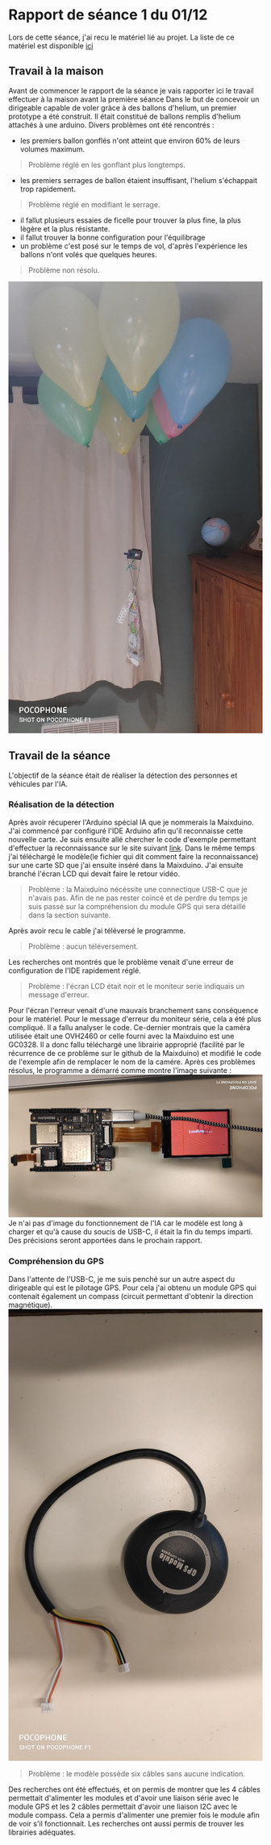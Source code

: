 # Rapport de séance 1 du 01/12
Lors de cette séance, j'ai recu le matériel lié au projet.
La liste de ce matériel est disponible [ici](../../liste_materiels.md)

## Travail à la maison
Avant de commencer le rapport de la séance je vais rapporter ici le travail effectuer à la maison avant la première séance
Dans le but de concevoir un dirigeable capable de voler gràce à des ballons d'helium, un premier prototype a été construit.
Il était constitué de ballons remplis d'helium attachés à une arduino. Divers problèmes ont été rencontrés :
- les premiers ballon gonflés n'ont atteint que environ 60% de leurs volumes maximum.
> Problème réglé en les gonflant plus longtemps.
- les premiers serrages de ballon étaient insuffisant, l'helium s'échappait trop rapidement.
> Problème réglé en modifiant le serrage.
- il fallut plusieurs essaies de ficelle pour trouver la plus fine, la plus lègère et la plus résistante.
- il fallut trouver la bonne configuration pour l'équilibrage
- un problème c'est posé sur le temps de vol, d'après l'expérience les ballons n'ont volés que quelques heures.
> Problème non résolu.

![Protyte de dirigeable](../../Images/IMG_20211128_194352.jpg "Protyte de dirigeable")

## Travail de la séance

L'objectif de la séance était de réaliser la détection des personnes et véhicules par l'IA.

### Réalisation de la détection

Après avoir récuperer l'Arduino spécial IA que je nommerais la Maixduino. J'ai commencé par configuré l'IDE Arduino
afin qu'il reconnaisse cette nouvelle carte. Je suis ensuite allé chercher le code d'exemple permettant d'effectuer la reconnaissance
sur le site suivant [link](https://github.com/sipeed/Maixduino/tree/master/libraries/Maix_KPU/examples/mobilenet_v1).
Dans le même temps j'ai téléchargé le modèle(le fichier qui dit comment faire la reconnaissance) sur une carte SD que j'ai ensuite
inséré dans la Maixduino. J'ai ensuite branché l'écran LCD qui devait faire le retour vidéo.
> Problème : la Maixduino nécéssite une connectique USB-C que je n'avais pas.
Afin de ne pas rester coincé et de perdre du temps je suis passé sur la compréhension du module GPS qui sera détaillé
dans la section suivante.

Après avoir recu le cable j'ai téléversé le programme.
> Problème : aucun téléversement.

Les recherches ont montrés que le problème venait d'une erreur de configuration de l'IDE rapidement réglé.
> Problème : l'écran LCD était noir et le moniteur serie indiquais un message d'erreur.

Pour l'écran l'erreur venait d'une mauvais branchement sans conséquence pour le matériel. Pour le message d'erreur du moniteur série,
cela a été plus compliqué. Il a fallu analyser le code. Ce-dernier montrais que la caméra utilisée était une OVH2460 or celle 
fourni avec la Maixduino est une GC0328. Il a donc fallu téléchargé une librairie approprié (facilité par le récurrence
de ce problème sur le github de la Maixduino) et modifié le code de l'exemple afin de remplacer le nom de la camére.
Après ces problèmes résolus, le programme a démarré comme montre l'image suivante :
![Maixduino](../../Images/IMG_20211201_125113_1.jpg "Maixduino")
Je n'ai pas d'image du fonctionnement de l'IA car le modèle est long à charger et qu'à cause du soucis de USB-C, il était
la fin du temps imparti. Des précisions seront apportées dans le prochain rapport.

### Compréhension du GPS

Dans l'attente de l'USB-C, je me suis penché sur un autre aspect du dirigeable qui est le pilotage GPS. Pour cela j'ai
obtenu un module GPS qui contenait également un compass (circuit permettant d'obtenir la direction magnétique).
![GPS/Compass](../../Images/IMG_20211201_124141.jpg "GPS/Compass")
> Problème : le modèle possède six câbles sans aucune indication.

Des recherches ont été effectués, et on permis de montrer que les 4 câbles permettait d'alimenter les modules et d'avoir
une liaison série avec le module GPS et les 2 câbles permettait d'avoir une liaison I2C avec le module compass.
Cela a permis d'alimenter une premier fois le module afin de voir s'il fonctionnait. Les recherches ont aussi permis
de trouver les librairies adéquates.